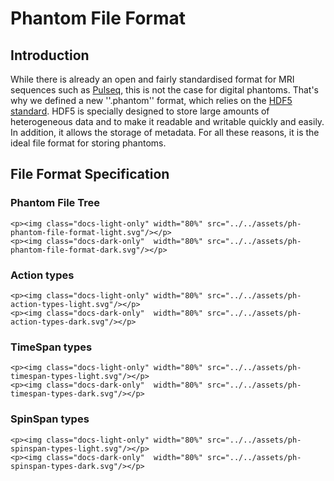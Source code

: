# Phantom File Format

## Introduction

While there is already an open and fairly standardised format for MRI sequences 
such as [Pulseq](https://pulseq.github.io/index.html), this is not the case for digital phantoms.
That's why we defined a new ''.phantom'' format, which relies on the [HDF5 standard](https://www.hdfgroup.org/solutions/hdf5/).
HDF5 is specially designed to store large amounts of heterogeneous data and to make it readable 
and writable quickly and easily. In addition, it allows the storage of metadata. 
For all these reasons, it is the ideal file format for storing phantoms. 

## File Format Specification

### Phantom File Tree

```@raw html
<p><img class="docs-light-only" width="80%" src="../../assets/ph-phantom-file-format-light.svg"/></p>
<p><img class="docs-dark-only"  width="80%" src="../../assets/ph-phantom-file-format-dark.svg"/></p>
```

### Action types

```@raw html
<p><img class="docs-light-only" width="80%" src="../../assets/ph-action-types-light.svg"/></p>
<p><img class="docs-dark-only"  width="80%" src="../../assets/ph-action-types-dark.svg"/></p>
```

### TimeSpan types

```@raw html
<p><img class="docs-light-only" width="80%" src="../../assets/ph-timespan-types-light.svg"/></p>
<p><img class="docs-dark-only"  width="80%" src="../../assets/ph-timespan-types-dark.svg"/></p>
```

### SpinSpan types

```@raw html
<p><img class="docs-light-only" width="80%" src="../../assets/ph-spinspan-types-light.svg"/></p>
<p><img class="docs-dark-only"  width="80%" src="../../assets/ph-spinspan-types-dark.svg"/></p>
```